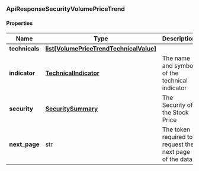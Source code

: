 

[//]: # (CLASS:ApiResponseSecurityVolumePriceTrend)

[//]: # (KIND:object)

### ApiResponseSecurityVolumePriceTrend

#### Properties

[//]: # (START_DEFINITION)

Name | Type | Description
------------ | ------------- | -------------
**technicals** | [**list[VolumePriceTrendTechnicalValue]**](VolumePriceTrendTechnicalValue.md) |  &nbsp;
**indicator** | [**TechnicalIndicator**](TechnicalIndicator.md) | The name and symbol of the technical indicator &nbsp;
**security** | [**SecuritySummary**](SecuritySummary.md) | The Security of the Stock Price &nbsp;
**next_page** | str | The token required to request the next page of the data &nbsp;

[//]: # (END_DEFINITION)


[//]: # (CONTAINED_CLASS:VolumePriceTrendTechnicalValue)


[//]: # (CONTAINED_CLASS:TechnicalIndicator)


[//]: # (CONTAINED_CLASS:SecuritySummary)



